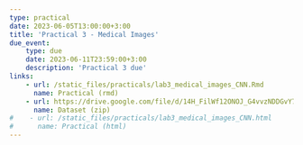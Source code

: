 ```yaml
---
type: practical
date: 2023-06-05T13:00:00+3:00
title: 'Practical 3 - Medical Images'
due_event: 
    type: due
    date: 2023-06-11T23:59:00+3:00
    description: 'Practical 3 due'
links:
    - url: /static_files/practicals/lab3_medical_images_CNN.Rmd
      name: Practical (rmd)
    - url: https://drive.google.com/file/d/14H_FilWf12ONOJ_G4vvzNDDGvY7Ccqtm/view?usp=sharing
      name: Dataset (zip)
#    - url: /static_files/practicals/lab3_medical_images_CNN.html
#      name: Practical (html)
---
```

